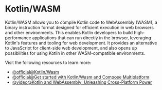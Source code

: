 # Kotlin/WASM

Kotlin/WASM allows you to compile Kotlin code to WebAssembly (WASM), a binary instruction format designed for efficient execution in web browsers and other environments. This enables Kotlin developers to build high-performance applications that can run directly in the browser, leveraging Kotlin's features and tooling for web development. It provides an alternative to JavaScript for client-side web development, and also opens up possibilities for using Kotlin in other WASM-compatible environments.

Visit the following resources to learn more:

- [@official@Kotlin/Wasm](https://kotlinlang.org/docs/wasm-overview.html)
- [@official@Get started with Kotlin/Wasm and Compose Multiplatform](https://kotlinlang.org/docs/wasm-get-started.html)
- [@video@Kotlin and WebAssembly: Unleashing Cross-Platform Power](https://www.youtube.com/watch?v=t3FUWfJWrjU)
